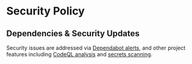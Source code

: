 # Security Policy

## Dependencies & Security Updates

Security issues are addressed via [Dependabot alerts](https://github.com/sr-murthy/fsrapiclient/security/dependabot), and other project features including [CodeQL analysis](https://docs.github.com/en/code-security/code-scanning/introduction-to-code-scanning/about-code-scanning-with-codeql) and [secrets scanning](https://docs.github.com/en/code-security/secret-scanning/about-secret-scanning).
